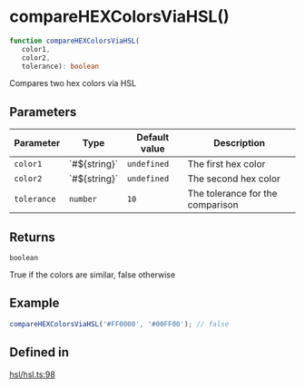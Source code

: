 # compareHEXColorsViaHSL()

```ts
function compareHEXColorsViaHSL(
   color1, 
   color2, 
   tolerance): boolean
```

Compares two hex colors via HSL

## Parameters

| Parameter | Type | Default value | Description |
| ------ | ------ | ------ | ------ |
| `color1` | \`#$\{string\}\` | `undefined` | The first hex color |
| `color2` | \`#$\{string\}\` | `undefined` | The second hex color |
| `tolerance` | `number` | `10` | The tolerance for the comparison |

## Returns

`boolean`

True if the colors are similar, false otherwise

## Example

```ts
compareHEXColorsViaHSL('#FF0000', '#00FF00'); // false
```

## Defined in

[hsl/hsl.ts:98](https://github.com/Sillybit-io/colorhacks/blob/45b74b39d6ded2b71f4a5f8bced67fd323e8e403/src/features/hsl/hsl.ts#L98)
